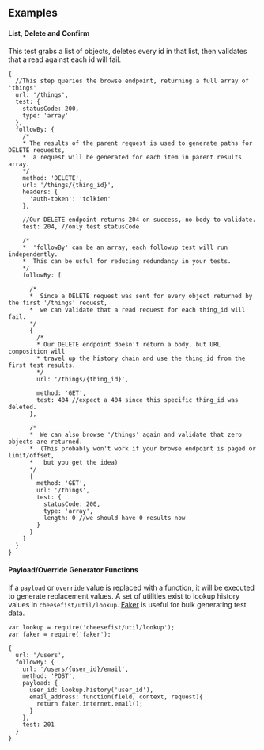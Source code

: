## Examples

#### List, Delete and Confirm
This test grabs a list of objects, deletes every id in that list, then validates that a read against each id will fail.
```
{
  //This step queries the browse endpoint, returning a full array of 'things'
  url: '/things',
  test: {
    statusCode: 200,
    type: 'array'
  },
  followBy: {
    /*
    * The results of the parent request is used to generate paths for DELETE requests,
    *  a request will be generated for each item in parent results array.
    */
    method: 'DELETE',
    url: '/things/{thing_id}',
    headers: {
      'auth-token': 'tolkien'
    },

    //Our DELETE endpoint returns 204 on success, no body to validate.
    test: 204, //only test statusCode

    /*
    *  'followBy' can be an array, each followup test will run independently.
    *  This can be usful for reducing redundancy in your tests.
    */
    followBy: [

      /*
      *  Since a DELETE request was sent for every object returned by the first '/things' request,
      *  we can validate that a read request for each thing_id will fail.
      */
      {
        /*
        * Our DELETE endpoint doesn't return a body, but URL composition will
        * travel up the history chain and use the thing_id from the first test results. 
        */
        url: '/things/{thing_id}',

        method: 'GET',
        test: 404 //expect a 404 since this specific thing_id was deleted.
      },

      /*
      *  We can also browse '/things' again and validate that zero objects are returned.
      *  (This probably won't work if your browse endpoint is paged or limit/offset,
      *   but you get the idea)
      */
      {
        method: 'GET',
        url: '/things',
        test: {
          statusCode: 200,
          type: 'array',
          length: 0 //we should have 0 results now
        }
      }
    ]
  }
}
```

<a id="_payload"></a>
#### Payload/Override Generator Functions
If a `payload` or `override` value is replaced with a function, it will be executed to generate replacement values.
A set of utilities exist to lookup history values in `cheesefist/util/lookup`. [Faker](https://www.npmjs.com/package/faker) is useful for bulk generating test data.
```
var lookup = require('cheesefist/util/lookup');
var faker = require('faker');

{
  url: '/users',
  followBy: {
    url: '/users/{user_id}/email',
    method: 'POST',
    payload: {
      user_id: lookup.history('user_id'),
      email_address: function(field, context, request){
        return faker.internet.email();
      }
    },
    test: 201
  }
}
```

